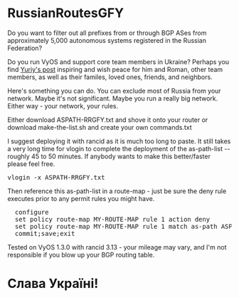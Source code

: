 # RussianRoutesGFY

Do you want to filter out all prefixes from or through BGP ASes from approximately 5,000 autonomous systems registered in the Russian Federation?

Do you run VyOS and support core team members in Ukraine? Perhaps you find <a href="https://blog.vyos.io/global-security-issue-with-russian-federation-invasion-into-ukraine">Yuriy's post</a> inspiring and wish peace for him and Roman, other team members, as well as their familes, loved ones, friends, and neighbors.  

Here's something you can do. You can exclude most of Russia from your network. Maybe it's not significant.  Maybe you run a really big network.  Either way - your network, your rules.

Either download ASPATH-RRGFY.txt and shove it onto your router or download make-the-list.sh and create your own commands.txt

I suggest deploying it with rancid as it is much too long to paste.  It still takes a very long time for vlogin to complete the deployment of the as-path-list -- roughly 45 to 50 minutes. If anybody wants to make this better/faster please feel free.

<pre>vlogin -x ASPATH-RRGFY.txt <your-router-name></pre>
  
Then reference this as-path-list in a route-map - just be sure the deny rule executes prior to any permit rules you might have.

  <pre>  configure
  set policy route-map MY-ROUTE-MAP rule 1 action deny
  set policy route-map MY-ROUTE-MAP rule 1 match as-path ASPATH-RRGFY
  commit;save;exit</pre>

Tested on VyOS 1.3.0 with rancid 3.13 - your mileage may vary, and I'm not responsible if you blow up your BGP routing table.

# Cлава Україні!
